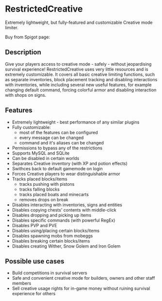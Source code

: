# RestrictedCreative
Extremely lightweight, but fully-featured and customizable Creative mode limiter.

Buy from Spigot page: <link>

## Description
Give your players access to creative mode - safely - without jeopardising survival experience! RestrictedCreative uses very little resources and is extremely customizable. It covers all basic creative limiting functions, such as separate inventories, block placement tracking and disabling interactions with inventories, while including several new useful features, for example changing default command, forcing colorful armor and disabling interaction with shops on signs.

## Features
* Extremely lightweight - best performance of any similar plugins
* Fully customizable:
  * most of the features can be configured
  * every message can be changed
  * command and it's aliases can be changed
* Permissions to bypass any of the restrictions
* Supports MySQL and SQLite
* Can be disabled in certain worlds
* Separates Creative inventory (with XP and potion effects)
* Swithces back to default gamemode on login
* Forces Creative players to wear distinguishable armor 
* Tracks placed blocks/items
  * tracks pushing with pistons
  * tracks falling blocks
  * tracks placed boats and minecarts
  * removes drops on break
* Disables interacting with inventories, signs and entities
* Disables copying chests' contents with middle-click
* Disables dropping and picking up items
* Disables specific commands (with powerful RegEx)
* Disables PVP and PVE
* Disables using/placing certain blocks/items
* Disables spawning mobs from mobeggs
* Disables breaking certain blocks/items 
* Disables creating Wither, Snow Golem and Iron Golem

## Possible use cases
* Build competitions in survival servers
* Safe and convenient creative mode for builders, owners and other staff members
* Sell creative usage rights for in-game money without ruining survival experience for others
